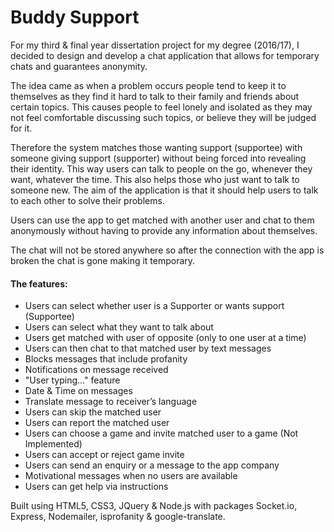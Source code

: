 # Buddy Support

For my third & final year dissertation project for my degree (2016/17), I decided to design and develop a chat application that allows for temporary chats and guarantees anonymity.

The idea came as when a problem occurs people tend to keep it to themselves as they find it hard to talk to their family and friends about certain topics. This causes people to feel lonely and isolated as they may not feel comfortable discussing such topics, or believe they will be judged for it.

Therefore the system matches those wanting support (supportee) with someone giving support (supporter) without being forced into revealing their identity. This way users can talk to people on the go, whenever they want, whatever the time. This also helps those who just want to talk to someone new. The aim of the application is that it should help users to talk to each other to solve their problems.

Users can use the app to get matched with another user and chat to them anonymously without having to provide any information about themselves.

The chat will not be stored anywhere so after the connection with the app is broken the chat is gone making it temporary.
 
#### The features:

* Users can select whether user is a Supporter or wants support (Supportee)
* Users can select what they want to talk about
* Users get matched with user of opposite (only to one user at a time)
* Users can then chat to that matched user by text messages
* Blocks messages that include profanity
* Notifications on message received
* "User typing..." feature
* Date & Time on messages
* Translate message to receiver’s language
* Users can skip the matched user
* Users can report the matched user
* Users can choose a game and invite matched user to a game (Not Implemented)
* Users can accept or reject game invite
* Users can send an enquiry or a message to the app company
* Motivational messages when no users are available
* Users can get help via instructions

Built using HTML5, CSS3, JQuery & Node.js with packages Socket.io, Express, Nodemailer, isprofanity & google-translate.
